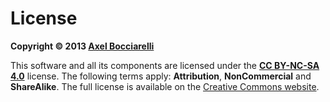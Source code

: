 License
=======

**Copyright &copy; 2013 [Axel Bocciarelli](https://github.com/axelboc/)**

This software and all its components are licensed under the **[CC BY-NC-SA 4.0](http://creativecommons.org/licenses/by-nc-sa/4.0/)** license. The following terms apply: **Attribution**, **NonCommercial** and **ShareAlike**. The full license is available on the [Creative Commons website](http://creativecommons.org/licenses/by-nc-sa/4.0/).
